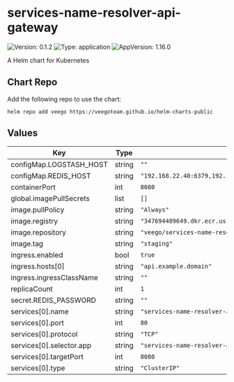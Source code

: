 # services-name-resolver-api-gateway

![Version: 0.1.2](https://img.shields.io/badge/Version-0.1.2-informational?style=flat-square) ![Type: application](https://img.shields.io/badge/Type-application-informational?style=flat-square) ![AppVersion: 1.16.0](https://img.shields.io/badge/AppVersion-1.16.0-informational?style=flat-square)

A Helm chart for Kubernetes

## Chart Repo

Add the following repo to use the chart:

```console
helm repo add veego https://veegoteam.github.io/helm-charts-public
```

## Values

| Key | Type | Default | Description |
|-----|------|---------|-------------|
| configMap.LOGSTASH_HOST | string | `""` |  |
| configMap.REDIS_HOST | string | `"192.168.22.40:6379,192.168.29.184:6379,192.168.3.89:6379"` |  |
| containerPort | int | `8080` |  |
| global.imagePullSecrets | list | `[]` |  |
| image.pullPolicy | string | `"Always"` |  |
| image.registry | string | `"347694409649.dkr.ecr.us-west-2.amazonaws.com"` |  |
| image.repository | string | `"veego/services-name-resolver-api-gateway"` |  |
| image.tag | string | `"staging"` |  |
| ingress.enabled | bool | `true` |  |
| ingress.hosts[0] | string | `"api.example.domain"` |  |
| ingress.ingressClassName | string | `""` |  |
| replicaCount | int | `1` |  |
| secret.REDIS_PASSWORD | string | `""` |  |
| services[0].name | string | `"services-name-resolver-api-gateway-public"` |  |
| services[0].port | int | `80` |  |
| services[0].protocol | string | `"TCP"` |  |
| services[0].selector.app | string | `"services-name-resolver-api-gateway"` |  |
| services[0].targetPort | int | `8080` |  |
| services[0].type | string | `"ClusterIP"` |  |